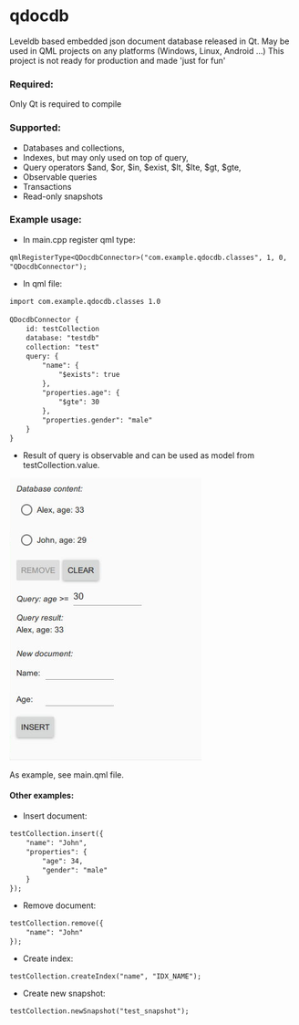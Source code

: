 # qdocdb
Leveldb based embedded json document database released in Qt. May be used in QML projects on any platforms (Windows, Linux, Android ...)
This project is not ready for production and made  'just for fun'

### Required:
Only Qt is required to compile

### Supported:
* Databases and collections,
* Indexes, but may only used on top of query,
* Query operators $and, $or, $in, $exist, $lt, $lte, $gt, $gte, 
* Observable queries
* Transactions
* Read-only snapshots

### Example usage:
* In main.cpp register qml type:
```
qmlRegisterType<QDocdbConnector>("com.example.qdocdb.classes", 1, 0, "QDocdbConnector");
```
* In qml file:
```
import com.example.qdocdb.classes 1.0

QDocdbConnector {
    id: testCollection
    database: "testdb"
    collection: "test"
    query: {
        "name": {
            "$exists": true
        },
        "properties.age": {
            "$gte": 30
        },
        "properties.gender": "male"
    }
}

```
* Result of query is observable and can be used as model from testCollection.value.

![Alt text](/qdocdb.png?raw=true "Example usage")

As example, see main.qml file.

#### Other examples:

* Insert document:
```
testCollection.insert({
    "name": "John",
    "properties": {
        "age": 34,
        "gender": "male"
    }
});
```
* Remove document:
```
testCollection.remove({
    "name": "John"
});
```
* Create index:
```
testCollection.createIndex("name", "IDX_NAME");
```
* Create new snapshot:
```
testCollection.newSnapshot("test_snapshot");
```
